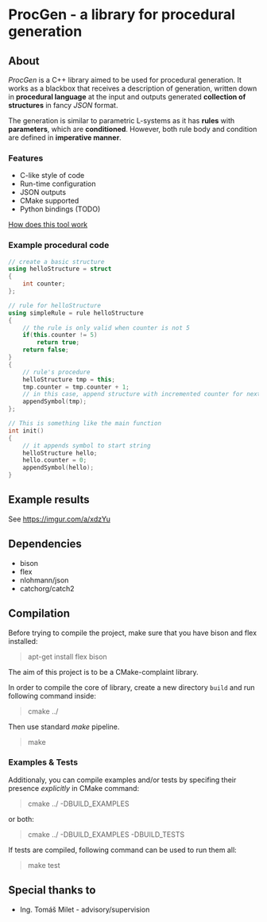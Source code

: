 ProcGen - a library for procedural generation
================================

[logo]: https://github.com/Romop5/procgen/blob/master/pyramide.gif?raw=true "Pyramide"

## About

*ProcGen* is a C++ library aimed to be used for procedural generation. It works as a blackbox that receives a description of generation, written down in **procedural language** at the input and outputs generated **collection of structures** in fancy *JSON* format.

The generation is similar to parametric L-systems as it has **rules** with **parameters**, which are **conditioned**. However, both rule body and condition are defined in **imperative manner**.

### Features
* C-like style of code
* Run-time configuration 
* JSON outputs
* CMake supported
* Python bindings (TODO)

[How does this tool work](HOWDOESITWORK.md)

### Example procedural code

```cpp
// create a basic structure
using helloStructure = struct
{
	int counter;
};

// rule for helloStructure
using simpleRule = rule helloStructure 
{
	// the rule is only valid when counter is not 5
	if(this.counter != 5)
		return true;
	return false;
}
{
	// rule's procedure
	helloStructure tmp = this;
	tmp.counter = tmp.counter + 1;
	// in this case, append structure with incremented counter for next-step of derivation
	appendSymbol(tmp);
};

// This is something like the main function
int init()
{
	// it appends symbol to start string
	helloStructure hello;
	hello.counter = 0;
	appendSymbol(hello);
}
```
## Example results
See https://imgur.com/a/xdzYu

## Dependencies
* bison
* flex
* nlohmann/json  
* catchorg/catch2

## Compilation 
Before trying to compile the project, make sure that you have bison and flex installed:

> apt-get install flex bison

The aim of this project is to be a CMake-complaint library. 

In order to compile the core of library, create a new directory `build` and run following command inside:
> cmake ../

Then use standard *make* pipeline.

> make

### Examples & Tests

Additionaly, you can compile examples and/or tests by specifing their presence *explicitly* in CMake command:

> cmake ../ -DBUILD_EXAMPLES  

or both:
> cmake ../ -DBUILD_EXAMPLES -DBUILD_TESTS

If tests are compiled, following command can be used to run them all:

> make test


## Special thanks to
* Ing. Tomáš Milet - advisory/supervision

